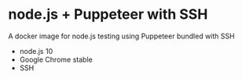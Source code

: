 # node.js + Puppeteer with SSH

A docker image for node.js testing using Puppeteer bundled with SSH

- node.js 10
- Google Chrome stable
- SSH
